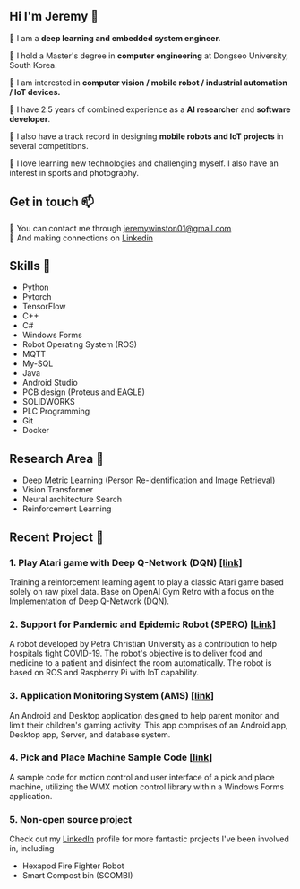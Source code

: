 ## Hi I'm Jeremy 👋
🏃 I am a **deep learning and embedded system engineer.**

📑 I hold a Master's degree in **computer engineering** at Dongseo University, South Korea. </br>

👀 I am interested in **computer vision / mobile robot / industrial automation / IoT devices.** <br>

💼 I have 2.5 years of combined experience as a **AI researcher** and **software developer**.

🧰 I also have a track record in designing **mobile robots and IoT projects** in several competitions.

💪 I love learning new technologies and challenging myself. I also have an interest in sports and photography.

## Get in touch :mailbox:
📧 You can contact me through jeremywinston01@gmail.com </br>
🤝 And making connections on [Linkedin](https://www.linkedin.com/in/jeremy-winston/)

## Skills 🧰
- Python
- Pytorch
- TensorFlow
- C++
- C#
- Windows Forms
- Robot Operating System (ROS)
- MQTT
- My-SQL
- Java
- Android Studio
- PCB design (Proteus and EAGLE)
- SOLIDWORKS
- PLC Programming
- Git
- Docker


## Research Area 🔬
- Deep Metric Learning (Person Re-identification and Image Retrieval)
- Vision Transformer
- Neural architecture Search
- Reinforcement Learning

## Recent Project 🤖
### 1. Play Atari game with Deep Q-Network (DQN) [[link]](https://github.com/jeremywinst/kungfu_NES_dqn)
Training a reinforcement learning agent to play a classic Atari game based solely on raw pixel data. Base on OpenAI Gym Retro with a focus on the Implementation of Deep Q-Network (DQN).

### 2. Support for Pandemic and Epidemic Robot (SPERO) [[Link]](https://github.com/jeremywinst/spero)
A robot developed by Petra Christian University as a contribution to help hospitals fight COVID-19. The robot's objective is to deliver food and medicine to a patient and disinfect the room automatically. The robot is based on ROS and Raspberry Pi with IoT capability.

### 3. Application Monitoring System (AMS) [[link]](https://github.com/jeremywinst/ams)
An Android and Desktop application designed to help parent monitor and limit their children's gaming activity. This app comprises of an Android app, Desktop app, Server, and database system.

### 4. Pick and Place Machine Sample Code [[link]](https://github.com/jeremywinst/practice_fullstack_WMX)
A sample code for motion control and user interface of a pick and place machine, utilizing the WMX motion control library within a Windows Forms application.

### 5. Non-open source project
Check out my [LinkedIn](https://www.linkedin.com/in/jeremy-winston/) profile for more fantastic projects I've been involved in, including
- Hexapod Fire Fighter Robot
- Smart Compost bin (SCOMBI)
